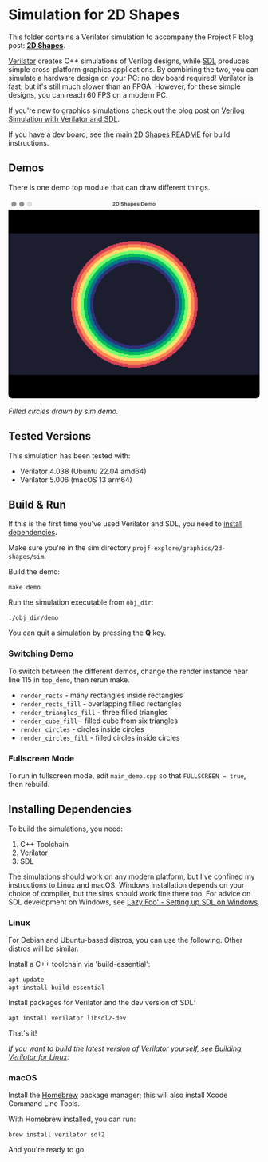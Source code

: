 # Simulation for 2D Shapes

This folder contains a Verilator simulation to accompany the Project F blog post: **[2D Shapes](https://projectf.io/posts/fpga-shapes/)**.

[Verilator](https://www.veripool.org/verilator/) creates C++ simulations of Verilog designs, while [SDL](https://www.libsdl.org) produces simple cross-platform graphics applications. By combining the two, you can simulate a hardware design on your PC: no dev board required! Verilator is fast, but it's still much slower than an FPGA. However, for these simple designs, you can reach 60 FPS on a modern PC.

If you're new to graphics simulations check out the blog post on [Verilog Simulation with Verilator and SDL](https://projectf.io/posts/verilog-sim-verilator-sdl/).

If you have a dev board, see the main [2D Shapes README](../README.md) for build instructions.

## Demos

There is one demo top module that can draw different things.

![](../../../doc/img/2d-shapes-sim.png?raw=true "")

_Filled circles drawn by sim demo._

## Tested Versions

This simulation has been tested with:

* Verilator 4.038 (Ubuntu 22.04 amd64)
* Verilator 5.006 (macOS 13 arm64)

## Build & Run

If this is the first time you've used Verilator and SDL, you need to [install dependencies](#installing-dependencies).

Make sure you're in the sim directory `projf-explore/graphics/2d-shapes/sim`.

Build the demo:

```shell
make demo
```

Run the simulation executable from `obj_dir`:

```shell
./obj_dir/demo
```

You can quit a simulation by pressing the **Q** key.

### Switching Demo

To switch between the different demos, change the render instance near line 115 in `top_demo`, then rerun make.

* `render_rects` - many rectangles inside rectangles
* `render_rects_fill` - overlapping filled rectangles
* `render_triangles_fill` - three filled triangles
* `render_cube_fill` - filled cube from six triangles
* `render_circles` - circles inside circles
* `render_circles_fill` - filled circles inside circles

### Fullscreen Mode

To run in fullscreen mode, edit `main_demo.cpp` so that `FULLSCREEN = true`, then rebuild.

## Installing Dependencies

To build the simulations, you need:

1. C++ Toolchain
2. Verilator
3. SDL

The simulations should work on any modern platform, but I've confined my instructions to Linux and macOS. Windows installation depends on your choice of compiler, but the sims should work fine there too. For advice on SDL development on Windows, see [Lazy Foo' - Setting up SDL on Windows](https://lazyfoo.net/tutorials/SDL/01_hello_SDL/windows/index.php).

### Linux

For Debian and Ubuntu-based distros, you can use the following. Other distros will be similar.

Install a C++ toolchain via 'build-essential':

```shell
apt update
apt install build-essential
```

Install packages for Verilator and the dev version of SDL:

```shell
apt install verilator libsdl2-dev
```

That's it!

_If you want to build the latest version of Verilator yourself, see [Building Verilator for Linux](https://projectf.io/posts/building-ice40-fpga-toolchain/#verilator)._

### macOS

Install the [Homebrew](https://brew.sh/) package manager; this will also install Xcode Command Line Tools.

With Homebrew installed, you can run:

```shell
brew install verilator sdl2
```

And you're ready to go.

